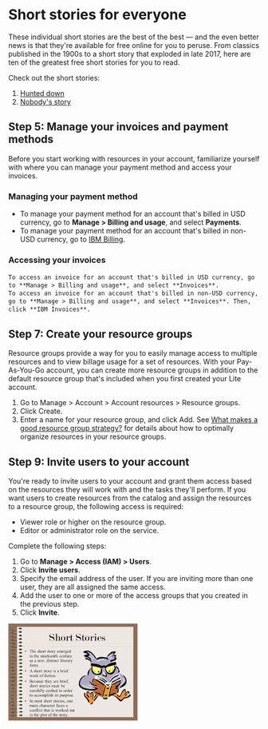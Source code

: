 # Short stories for everyone

These individual short stories are the best of the best — and the even better news is that they're available for free online for you to peruse. From classics published in the 1900s to a short story that exploded in late 2017, here are ten of the greatest free short stories for you to read.

Check out the short stories:
1. [Hunted down]({{site.link1}})
2. [Nobody's story]({{site.link2}})

## Step 5: Manage your invoices and payment methods

Before you start working with resources in your account, familiarize yourself with where you can manage your payment method and access your invoices.
### Managing your payment method
- To manage your payment method for an account that's billed in USD currency, go to **Manage > Billing and usage**, and select **Payments**.
- To manage your payment method for an account that's billed in non-USD currency, go to [IBM Billing](https://myibm.ibm.com/billing/).

### Accessing your invoices

    To access an invoice for an account that's billed in USD currency, go to **Manage > Billing and usage**, and select **Invoices**.
    To access an invoice for an account that's billed in non-USD currency, go to **Manage > Billing and usage**, and select **Invoices**. Then, click **IBM Invoices**.

## Step 7: Create your resource groups

Resource groups provide a way for you to easily manage access to multiple resources and to view billage usage for a set of resources. With your Pay-As-You-Go account, you can create more resource groups in addition to the default resource group that's included when you first created your Lite account.
1. Go to Manage > Account > Account resources > Resource groups.
2. Click Create.
3. Enter a name for your resource group, and click Add.
See [What makes a good resource group strategy?](https://cloud.ibm.com/docs/account?topic=account-account_setup#resource-group-strategy) for details about how to optimally organize resources in your resource groups.

## Step 9: Invite users to your account

You're ready to invite users to your account and grant them access based on the resources they will work with and the tasks they'll perform. If you want users to create resources from the catalog and assign the resources to a resource group, the following access is required:
- Viewer role or higher on the resource group.
- Editor or administrator role on the service.

Complete the following steps:

1. Go to **Manage > Access (IAM) > Users**.
2. Click **Invite users**.
3. Specify the email address of the user. If you are inviting more than one user, they are all assigned the same access.
4. Add the user to one or more of the access groups that you created in the previous step.
5. Click **Invite**.


![sampleimagefile](280520112027.jpg)
